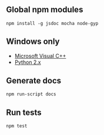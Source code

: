 ## Global npm modules
```
npm install -g jsdoc mocha node-gyp
```

## Windows only
- [Microsoft Visual C++](https://www.microsoft.com/en-us/download/details.aspx?id=48145)
- [Python 2.x](https://www.python.org/downloads/)



## Generate docs
```
npm run-script docs
```

## Run tests
```
npm test
```